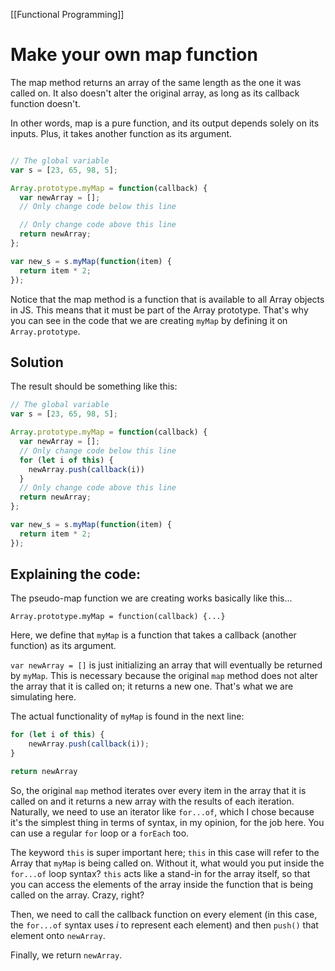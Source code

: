 [[Functional Programming]]

# Make your own map function
The map method returns an array of the same length as the one it was called on. It also doesn't alter the original array, as long as its callback function doesn't.

In other words, map is a pure function, and its output depends solely on its inputs. Plus, it takes another function as its argument.

```js 

// The global variable
var s = [23, 65, 98, 5];

Array.prototype.myMap = function(callback) {
  var newArray = [];
  // Only change code below this line

  // Only change code above this line
  return newArray;
};

var new_s = s.myMap(function(item) {
  return item * 2;
});
```

Notice that the map method is a function that is available to all Array objects in JS. This means that it must be part of the Array prototype. That's why you can see in the code that we are creating `myMap` by defining it on  `Array.prototype`.

## Solution
The result should be something like this:

```js
// The global variable
var s = [23, 65, 98, 5];

Array.prototype.myMap = function(callback) {
  var newArray = [];
  // Only change code below this line
  for (let i of this) {
    newArray.push(callback(i))
  } 
  // Only change code above this line
  return newArray;
};

var new_s = s.myMap(function(item) {
  return item * 2;
});
```

## Explaining the code:

The pseudo-map function we are creating works basically like this... 

`Array.prototype.myMap = function(callback) {...}`

Here, we define that `myMap` is a function that takes a callback (another function) as its argument.

`var newArray = []` is just initializing an array that will eventually be returned by `myMap`. This is necessary because the original `map` method does not alter the array that it is called on; it returns a new one. That's what we are simulating here.

The actual functionality of `myMap` is found in the next line:
```js
for (let i of this) {
	newArray.push(callback(i));
}

return newArray
```

So, the original `map` method iterates over every item in the array that it is called on and it returns a new array with the results of each iteration. Naturally, we need to use an iterator like `for...of`, which I chose because it's the simplest thing in terms of syntax, in my opinion, for the job here. You can use a regular `for` loop or a `forEach` too.

The keyword `this` is super important here; `this` in this case will refer to the Array that `myMap` is being called on. Without it, what would you put inside the `for...of` loop syntax? `this` acts like a stand-in for the array itself, so that you can access the elements of the array inside the function that is being called on the array. Crazy, right?

Then, we need to call the callback function on every element (in this case, the `for...of` syntax uses *i* to represent each element) and then `push()` that element onto  `newArray`.   

Finally, we return `newArray`.
